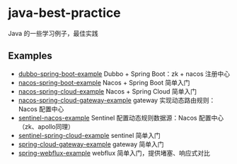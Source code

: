 # java-best-practice

Java 的一些学习例子，最佳实践

## Examples
- [dubbo-spring-boot-example](dubbo-spring-boot-example/README.md) Dubbo + Spring Boot：zk + nacos 注册中心
- [nacos-spring-boot-example](nacos-spring-boot-example/README.md) Nacos + Spring Boot 简单入门
- [nacos-spring-cloud-example](nacos-spring-cloud-example/README.md) Nacos + Spring Cloud 简单入门
- [nacos-spring-cloud-gateway-example](nacos-spring-cloud-gateway-example/README.md) gateway 实现动态路由规则：Nacos 配置中心
- [sentinel-nacos-example](sentinel-nacos-example/README.md) Sentinel 配置动态规则数据源：Nacos 配置中心（zk、apollo同理）
- [sentinel-spring-cloud-example](sentinel-spring-cloud-example/README.md) sentinel 简单入门
- [spring-cloud-gateway-example](spring-cloud-gateway-example/README.md) gateway 简单入门
- [spring-webflux-example](spring-webflux-example/README.md) webflux 简单入门，提供堵塞、响应式对比